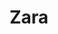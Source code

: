 ---
title: "Zara"
description: "Girl with a model appearance, who loves beautiful clothes, sexy lingerie, showing a gorgeous figure. I love being photographed, and I can participate in an intimate photo shoot. My hobby is traveling to different countries, so if you need escort girls to travel abroad, please contact me. I can be a companion for a fascinating walk, a hike to an event, dinner in a good restaurant, or rest in a hotel. I am a bright, interesting personality who will perfectly diversify your leisure time. To order an elite escort with me, contact our manager who will arrange an unforgettable meeting."
Price: "From 1000$"
height: "178"
weight: "48"
age: "22"
folder: zara
mainImage: zara.webp
bustSize: "3"
hairColor: "blonde"
visa: "japan"
images:
  - 2.webp
  - 3.webp
---